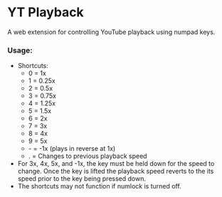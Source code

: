 # YT Playback

A web extension for controlling YouTube playback using numpad keys.

### Usage:

- Shortcuts:
  - 0 = 1x
  - 1 = 0.25x
  - 2 = 0.5x
  - 3 = 0.75x
  - 4 = 1.25x
  - 5 = 1.5x
  - 6 = 2x
  - 7 = 3x
  - 8 = 4x
  - 9 = 5x
  - \- = -1x (plays in reverse at 1x)
  - . = Changes to previous playback speed
- For 3x, 4x, 5x, and -1x, the key must be held down for the speed to change. Once the key is lifted the playback speed reverts to the its speed prior to the key being pressed down.
- The shortcuts may not function if numlock is turned off.

